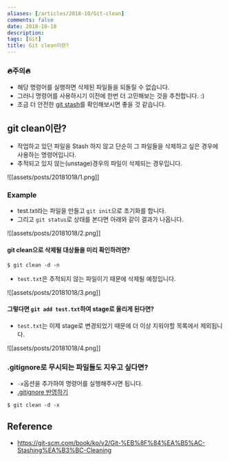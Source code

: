 ```yaml
---
aliases: [/articles/2018-10/Git-clean]
comments: false
date: 2018-10-18
description: 
tags: [Git]
title: Git clean이란?
---
```

### 🔥주의🔥
- 해당 명령어를 실행하면 삭제된 파일들을 되돌릴 수 없습니다.
- 그러니 명령어를 사용하시기 이전에 한번 더 고민해보는 것을 추천합니다. :)
- 조금 더 안전한 [git stash](https://nesoy.github.io/articles/2017-05/git-stash)를 확인해보시면 좋을 것 같습니다.

## git clean이란?
- 작업하고 있던 파일을 Stash 하지 않고 단순히 그 파일들을 삭제하고 싶은 경우에 사용하는 명령어입니다.
- 추적되고 있지 않는(unstage)경우의 파일이 삭제되는 경우입니다.

![[assets/posts/20181018/1.png]]

### Example
- test.txt라는 파일을 만들고 `git init`으로 초기화를 합니다.
- 그리고 `git status`로 상태를 본다면 아래와 같이 결과가 나옵니다.

![[assets/posts/20181018/2.png]]

#### git clean으로 삭제될 대상들을 미리 확인하려면?
```shell
$ git clean -d -n
```

- `test.txt`은 추적되지 않는 파일이기 때문에 삭제될 예정입니다.

![[assets/posts/20181018/3.png]]


#### 그렇다면 `git add test.txt`하여 stage로 올리게 된다면?
- `test.txt`는 이제 stage로 변경되었기 때문에 더 이상 지워야할 목록에서 제외됩니다.

![[assets/posts/20181018/4.png]]


### .gitignore로 무시되는 파일들도 지우고 싶다면?
- `-x`옵션을 추가하여 명령어를 실행해주시면 됩니다.
- [.gitignore 반영하기](https://nesoy.github.io/articles/2017-01/Git-Ignore)
```shell
$ git clean -d -x
```

## Reference
- <https://git-scm.com/book/ko/v2/Git-%EB%8F%84%EA%B5%AC-Stashing%EA%B3%BC-Cleaning>

